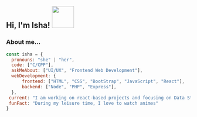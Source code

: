 <h2> Hi, I'm Isha! <img src="https://media.giphy.com/media/kBZ212yGzFaxgkSIKW/giphy.gif" width="60"></h2>
<!-- <img align='right' src="https://media.giphy.com/media/ieyl9zmCjO4b4t6qoY/giphy.gif" width="230"> -->
<!-- <p><em>Innovative problem-solver with a knack for finding creative solutions. <br> -->
<!-- <img src="https://media.giphy.com/media/l1J9wQIaj0He3bTSU/giphy.gif" width="30">  -->

### About me...  

```javascript
const isha = {
  pronouns: "she" | "her",
  code: ["C/CPP"],
  askMeAbout: ["UI/UX", "Frontend Web Development"],
  webDevelopment: {
      frontend: ["HTML", "CSS", "BootStrap", "JavaScript", "React"],
      backend: ["Node", "PHP", "Express"],
  },
 current: "I am working on react-based projects and focusing on Data Structures",
 funFact: "During my leisure time, I love to watch animes"
}
```
<!-- <br>
<b>Reach out to me:</b></em></p> -->
<!-- 
[![Github](https://img.shields.io/badge/GitHub-100000?style=for-the-badge&logo=github&logoColor=white)](https://github.com/falselunatic) -->
<!-- [![LinkedIn](https://img.shields.io/badge/LinkedIn-0077B5?style=for-the-badge&logo=linkedin&logoColor=white)](https://www.linkedin.com/in/falselunatic/) -->
<!-- [![Instagram](https://img.shields.io/badge/Instagram-E4405F?style=for-the-badge&logo=instagram&logoColor=white)](https://www.instagram.com/ -->
<!-- [![Twitter](https://img.shields.io/badge/Twitter-1DA1F2?style=for-the-badge&logo=twitter&logoColor=white)](https://twitter.com/) -->
